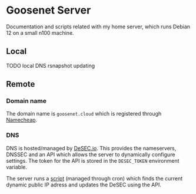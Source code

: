 # Goosenet Server
Documentation and scripts related with my home server, which runs Debian 12 on a small n100 machine. 

## Local

TODO
local DNS
rsnapshot
updating

## Remote

### Domain name
The domain name is `goosenet.cloud` which is registered through [Namecheap](https://www.namecheap.com/).

### DNS
DNS is hosted/managed by [DeSEC.io](https://desec.io/). This provides the nameservers, DNSSEC and an API which allows the server to dynamically configure settings. The token for the API is stored in the `DESEC_TOKEN` environment variable.

The server runs a [script](./update_dns_ip.py) (managed through cron) which finds the current dynamic public IP adress and updates the DeSEC using the API. 
